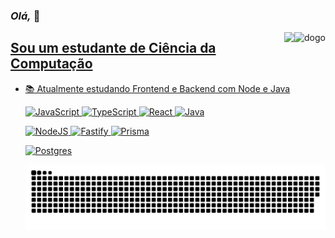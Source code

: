 ### _*Olá,*_ 👋
<img align="right" alt="dogo" src="https://c.tenor.com/jCI8X9bhx4gAAAAC/cowboy-bebop.gif">

<a href="https://www.linkedin.com/in/antonioferreirasales/" target="_blank"><img align = "right" src="https://img.shields.io/badge/-LinkedIn-%230077B5?style=for-the-badge&logo=linkedin&logoColor=white" target="_blank">

## Sou um estudante de Ciência da Computação
- 📚 Atualmente estudando Frontend e Backend com Node e Java

    ![JavaScript](https://img.shields.io/badge/javascript-%23323330.svg?logo=javascript&logoColor=%23F7DF1E)
    ![TypeScript](https://img.shields.io/badge/typescript-%23007ACC.svg?logo=typescript&logoColor=white)
    ![React](https://img.shields.io/badge/react-%2320232a.svg?logo=react&logoColor=%2361DAFB)
    ![Java](https://img.shields.io/badge/java-%23ED8B00.svg?logo=java&logoColor=white)

    ![NodeJS](https://img.shields.io/badge/node.js-6DA55F?logo=node.js&logoColor=white)
    ![Fastify](https://img.shields.io/badge/fastify-%23000000.svg?logo=fastify&logoColor=white)
    ![Prisma](https://img.shields.io/badge/Prisma-3982CE?logo=Prisma&logoColor=white)

    ![Postgres](https://img.shields.io/badge/postgres-%23316192.svg?logo=postgresql&logoColor=white)
  
  ![Snake animation](https://github.com/antonioferreirasales/antonioferreirasales/blob/output/github-contribution-grid-snake.svg)
